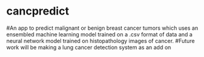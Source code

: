 # cancpredict
#An app to predict malignant or benign breast cancer tumors which uses an ensembled machine learning model trained on a .csv format of data and a neural network model trained on histopathology images of cancer.
#Future work will be making a lung cancer detection system as an add on
